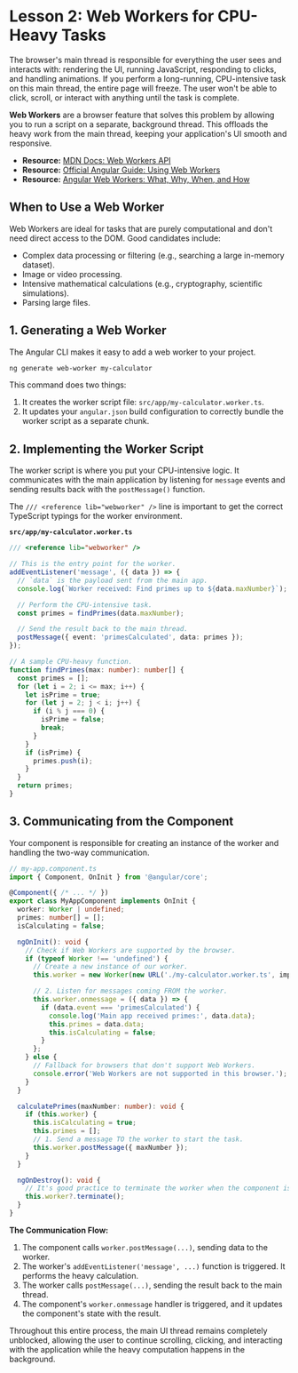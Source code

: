 # Lesson 2: Web Workers for CPU-Heavy Tasks

The browser's main thread is responsible for everything the user sees and interacts with: rendering the UI, running JavaScript, responding to clicks, and handling animations. If you perform a long-running, CPU-intensive task on this main thread, the entire page will freeze. The user won't be able to click, scroll, or interact with anything until the task is complete.

**Web Workers** are a browser feature that solves this problem by allowing you to run a script on a separate, background thread. This offloads the heavy work from the main thread, keeping your application's UI smooth and responsive.

- **Resource:** [MDN Docs: Web Workers API](https://developer.mozilla.org/en-US/docs/Web/API/Web_Workers_API/Using_web_workers)
- **Resource:** [Official Angular Guide: Using Web Workers](https://angular.io/guide/web-worker)
- **Resource:** [Angular Web Workers: What, Why, When, and How](https://medium.com/@sehban.alam/angular-web-workers-what-why-when-and-how-2025-edition-09020c531fe6)

## When to Use a Web Worker

Web Workers are ideal for tasks that are purely computational and don't need direct access to the DOM. Good candidates include:
-   Complex data processing or filtering (e.g., searching a large in-memory dataset).
-   Image or video processing.
-   Intensive mathematical calculations (e.g., cryptography, scientific simulations).
-   Parsing large files.

## 1. Generating a Web Worker

The Angular CLI makes it easy to add a web worker to your project.

```bash
ng generate web-worker my-calculator
```

This command does two things:
1.  It creates the worker script file: `src/app/my-calculator.worker.ts`.
2.  It updates your `angular.json` build configuration to correctly bundle the worker script as a separate chunk.

## 2. Implementing the Worker Script

The worker script is where you put your CPU-intensive logic. It communicates with the main application by listening for `message` events and sending results back with the `postMessage()` function.

The `/// <reference lib="webworker" />` line is important to get the correct TypeScript typings for the worker environment.

**`src/app/my-calculator.worker.ts`**
```typescript
/// <reference lib="webworker" />

// This is the entry point for the worker.
addEventListener('message', ({ data }) => {
  // `data` is the payload sent from the main app.
  console.log(`Worker received: Find primes up to ${data.maxNumber}`);

  // Perform the CPU-intensive task.
  const primes = findPrimes(data.maxNumber);

  // Send the result back to the main thread.
  postMessage({ event: 'primesCalculated', data: primes });
});

// A sample CPU-heavy function.
function findPrimes(max: number): number[] {
  const primes = [];
  for (let i = 2; i <= max; i++) {
    let isPrime = true;
    for (let j = 2; j < i; j++) {
      if (i % j === 0) {
        isPrime = false;
        break;
      }
    }
    if (isPrime) {
      primes.push(i);
    }
  }
  return primes;
}
```

## 3. Communicating from the Component

Your component is responsible for creating an instance of the worker and handling the two-way communication.

```typescript
// my-app.component.ts
import { Component, OnInit } from '@angular/core';

@Component({ /* ... */ })
export class MyAppComponent implements OnInit {
  worker: Worker | undefined;
  primes: number[] = [];
  isCalculating = false;

  ngOnInit(): void {
    // Check if Web Workers are supported by the browser.
    if (typeof Worker !== 'undefined') {
      // Create a new instance of our worker.
      this.worker = new Worker(new URL('./my-calculator.worker.ts', import.meta.url));

      // 2. Listen for messages coming FROM the worker.
      this.worker.onmessage = ({ data }) => {
        if (data.event === 'primesCalculated') {
          console.log('Main app received primes:', data.data);
          this.primes = data.data;
          this.isCalculating = false;
        }
      };
    } else {
      // Fallback for browsers that don't support Web Workers.
      console.error('Web Workers are not supported in this browser.');
    }
  }

  calculatePrimes(maxNumber: number): void {
    if (this.worker) {
      this.isCalculating = true;
      this.primes = [];
      // 1. Send a message TO the worker to start the task.
      this.worker.postMessage({ maxNumber });
    }
  }

  ngOnDestroy(): void {
    // It's good practice to terminate the worker when the component is destroyed.
    this.worker?.terminate();
  }
}
```

**The Communication Flow:**
1.  The component calls `worker.postMessage(...)`, sending data to the worker.
2.  The worker's `addEventListener('message', ...)` function is triggered. It performs the heavy calculation.
3.  The worker calls `postMessage(...)`, sending the result back to the main thread.
4.  The component's `worker.onmessage` handler is triggered, and it updates the component's state with the result.

Throughout this entire process, the main UI thread remains completely unblocked, allowing the user to continue scrolling, clicking, and interacting with the application while the heavy computation happens in the background.